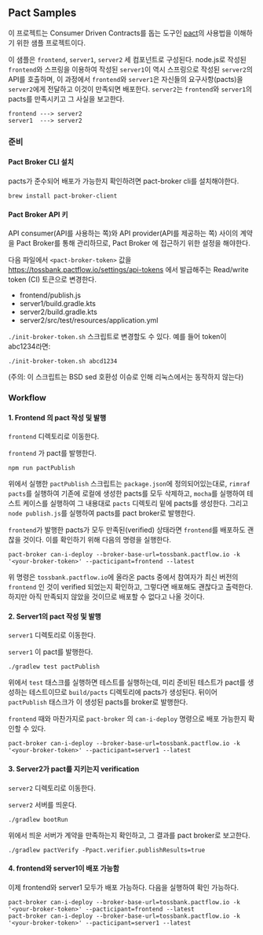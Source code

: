## Pact Samples

이 프로젝트는 Consumer Driven Contracts를 돕는 도구인 [pact](https://pact.io)의
사용법을 이해하기 위한 샘플 프로젝트이다.

이 샘플은 `frontend`, `server1`, `server2` 세 컴포넌트로 구성된다. node.js로
작성된 `frontend`와 스프링을 이용하여 작성된 `server1`이 역시 스프링으로 작성된
`server2`의 API를 호출하며, 이 과정에서 `frontend`와 `server1`은 자신들의
요구사항(pacts)을 `server2`에게 전달하고 이것이 만족되면 배포한다. `server2`는
`frontend`와 `server1`의 pacts를 만족시키고 그 사실을 보고한다.

```
frontend ---> server2
server1  ---> server2
```

### 준비

#### Pact Broker CLI 설치

pacts가 준수되어 배포가 가능한지 확인하려면 pact-broker cli를 설치해야한다.

    brew install pact-broker-client

#### Pact Broker API 키

API consumer(API를 사용하는 쪽)와 API provider(API를 제공하는 쪽) 사이의 계약을
Pact Broker를 통해 관리하므로, Pact Broker 에 접근하기 위한 설정을 해야한다.

다음 파일에서 `<pact-broker-token>` 값을
https://tossbank.pactflow.io/settings/api-tokens 에서 발급해주는 Read/write
token (CI) 토큰으로 변경한다.

* frontend/publish.js
* server1/build.gradle.kts
* server2/build.gradle.kts
* server2/src/test/resources/application.yml

`./init-broker-token.sh` 스크립트로 변경할도 수 있다. 예를 들어 token이 abc1234라면:

    ./init-broker-token.sh abcd1234

(주의: 이 스크립트는 BSD sed 호환성 이슈로 인해 리눅스에서는 동작하지 않는다)

### Workflow

#### 1. Frontend 의 pact 작성 및 발행

`frontend` 디렉토리로 이동한다.

`frontend` 가 pact를 발행한다.

    npm run pactPublish

위에서 실행한 `pactPublish` 스크립트는 `package.json`에 정의되어있는대로, `rimraf pacts`를 실행하여 기존에 로컬에 생성한 pacts를 모두 삭제하고, `mocha`를 실행하여 테스트 케이스를 실행하여 그 내용대로 `pacts` 디렉토리 밑에 pacts를 생성한다. 그리고 `node publish.js`를 실행하여 pacts를 pact broker로 발행한다.

`frontend`가 발행한 pacts가 모두 만족된(verified) 상태라면 `frontend`를 배포하도 괜찮을 것이다. 이를 확인하기 위해 다음의 명령을 실행한다.

    pact-broker can-i-deploy --broker-base-url=tossbank.pactflow.io -k '<your-broker-token>' --pacticipant=frontend --latest

위 명령은 `tossbank.pactflow.io`에 올라온 pacts 중에서 참여자가 최신 버전의 `frontend` 인 것이 verified 되었는지 확인하고, 그렇다면 배포해도 괜찮다고 출력한다. 하지만 아직 만족되지 않았을 것이므로 배포할 수 없다고 나올 것이다.

#### 2. Server1의 pact 작성 및 발행

`server1` 디렉토리로 이동한다.

`server1` 이 pact를 발행한다.

    ./gradlew test pactPublish

위에서 `test` 태스크를 실행하면 테스트를 실행하는데, 미리 준비된 테스트가 pact를 생성하는 테스트이므로 `build/pacts` 디렉토리에 pacts가 생성된다. 뒤이어 `pactPublish` 태스크가 이 생성된 pacts를 broker로 발행한다.

`frontend` 때와 마찬가지로 `pact-broker` 의 `can-i-deploy` 명령으로 배포 가능한지 확인할 수 있다.

    pact-broker can-i-deploy --broker-base-url=tossbank.pactflow.io -k '<your-broker-token>' --pacticipant=server1 --latest

#### 3. Server2가 pact를 지키는지 verification

`server2` 디렉토리로 이동한다.

`server2` 서버를 띄운다.

    ./gradlew bootRun

위에서 띄운 서버가 계약을 만족하는지 확인하고, 그 결과를 pact broker로 보고한다.

    ./gradlew pactVerify -Ppact.verifier.publishResults=true

#### 4. frontend와 server1이 배포 가능함

이제 frontend와 server1 모두가 배포 가능하다. 다음을 실행하여 확인 가능하다.

    pact-broker can-i-deploy --broker-base-url=tossbank.pactflow.io -k '<your-broker-token>' --pacticipant=frontend --latest
    pact-broker can-i-deploy --broker-base-url=tossbank.pactflow.io -k '<your-broker-token>' --pacticipant=server1 --latest
